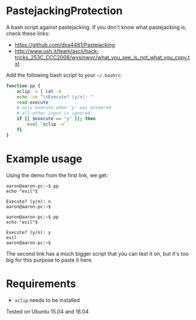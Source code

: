 # PastejackingProtection
A bash script against pastejacking. If you don't know what pastejacking is, check these links:

* https://github.com/dxa4481/Pastejacking
* http://www.ush.it/team/ascii/hack-tricks_253C_CCC2008/wysinwyc/what_you_see_is_not_what_you_copy.txt

Add the following bash script to your `~/.bashrc`:

```bash
function pp {
    xclip -o | cat -A
    echo -ne "\nExecute? (y/n): "
    read execute
    # only execute when 'y' was answered
    # all other input is ignored
    if [[ $execute == "y" ]]; then
        eval `xclip -o`
    fi
}
```

# Example usage

Using the demo from the first link, we get:

```
aaron@aaron-pc:~$ pp
echo "evil"$

Execute? (y/n): n
aaron@aaron-pc:~$
```

```
aaron@aaron-pc:~$ pp
echo "evil"$

Execute? (y/n): y
evil
aaron@aaron-pc:~$ 
```

The second link has a much bigger script that you can test it on, but it's too big for this purpose to paste it here.

# Requirements

* `xclip` needs to be installed

Tested on Ubuntu 15.04 and 16.04
